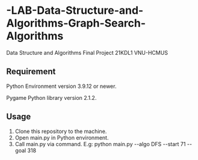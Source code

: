 # -LAB-Data-Structure-and-Algorithms-Graph-Search-Algorithms
Data Structure and Algorithms Final Project 21KDL1 VNU-HCMUS

## Requirement
Python Environment version 3.9.12 or newer.

Pygame Python library version 2.1.2.

## Usage
1. Clone this repository to the machine.
2. Open main.py in Python environment.
3. Call main.py via command. E.g: python main.py --algo DFS --start 71 --goal 318
